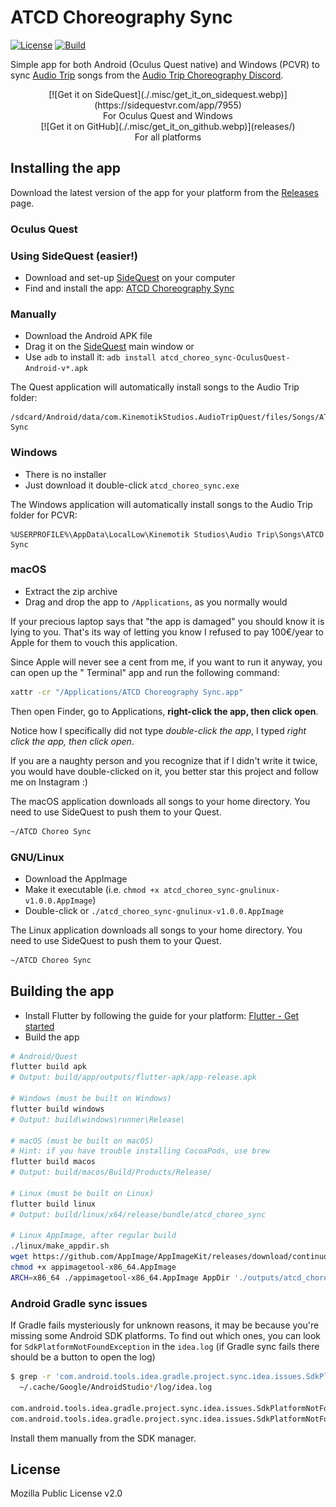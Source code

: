# ATCD Choreography Sync

[![License](https://img.shields.io/badge/license-MPL--2.0-green)](https://github.com/Depau/ATCD-Choreography-Sync/blob/main/LICENSE) [![Build](https://github.com/Depau/atcd_choreo_sync/actions/workflows/build.yml/badge.svg)](https://github.com/Depau/atcd_choreo_sync/actions/workflows/build.yml)

Simple app for both Android (Oculus Quest native) and Windows (PCVR) to
sync [Audio Trip](http://audiotripvr.com/) songs from
the [Audio Trip Choreography Discord](https://atcd.club).

<div style="text-align: center;">
  <div style="display: inline-block;">
  [![Get it on SideQuest](./.misc/get_it_on_sidequest.webp)](https://sidequestvr.com/app/7955)<br/>
  For Oculus Quest and Windows
  </div>
  <div style="display: inline-block;">
  [![Get it on GitHub](./.misc/get_it_on_github.webp)](releases/)<br/>
  For all platforms
  </div>
</div>

## Installing the app

Download the latest version of the app for your platform from
the [Releases](https://github.com/Depau/atcd_choreo_sync/releases) page.

### Oculus Quest

### Using SideQuest (easier!)

- Download and set-up [SideQuest](https://sidequestvr.com/setup-howto) on your computer
- Find and install the app: [ATCD Choreography Sync](https://sidequestvr.com/app/7955)

### Manually
- Download the Android APK file
- Drag it on the [SideQuest](https://sidequestvr.com/setup-howto) main window
  or
- Use `adb` to install it: `adb install atcd_choreo_sync-OculusQuest-Android-v*.apk`

The Quest application will automatically install songs to the Audio Trip folder:

```
/sdcard/Android/data/com.KinemotikStudios.AudioTripQuest/files/Songs/ATCD Sync
```

### Windows

- There is no installer
- Just download it double-click `atcd_choreo_sync.exe`

The Windows application will automatically install songs to the Audio Trip folder for PCVR:

```
%USERPROFILE%\AppData\LocalLow\Kinemotik Studios\Audio Trip\Songs\ATCD Sync
```

### macOS

- Extract the zip archive
- Drag and drop the app to `/Applications`, as you normally would

If your precious laptop says that "the app is damaged" you should know it is lying to you. That's
its way of letting you know I refused to pay 100€/year to Apple for them to vouch this application.

Since Apple will never see a cent from me, if you want to run it anyway, you can open up the "
Terminal" app and run the following command:

```bash
xattr -cr "/Applications/ATCD Choreography Sync.app"
```

Then open Finder, go to Applications, **right-click the app, then click open**.

Notice how I specifically did not type *double-click the app*, I typed *right click the app, then
click open*.

If you are a naughty person and you recognize that if I didn't write it twice, you would have
double-clicked on it, you better star this project and follow me on Instagram :)

The macOS application downloads all songs to your home directory. You need to use SideQuest to push
them to your Quest.

```bash
~/ATCD Choreo Sync
```

### GNU/Linux

- Download the AppImage
- Make it executable (i.e. `chmod +x atcd_choreo_sync-gnulinux-v1.0.0.AppImage`)
- Double-click or `./atcd_choreo_sync-gnulinux-v1.0.0.AppImage`

The Linux application downloads all songs to your home directory. You need to use SideQuest to push
them to your Quest.

```bash
~/ATCD Choreo Sync
```

###

## Building the app

- Install Flutter by following the guide for your
  platform: [Flutter - Get started](https://docs.flutter.dev/get-started/install)
- Build the app

```bash
# Android/Quest
flutter build apk
# Output: build/app/outputs/flutter-apk/app-release.apk

# Windows (must be built on Windows)
flutter build windows
# Output: build\windows\runner\Release\

# macOS (must be built on macOS)
# Hint: if you have trouble installing CocoaPods, use brew
flutter build macos
# Output: build/macos/Build/Products/Release/

# Linux (must be built on Linux)
flutter build linux
# Output: build/linux/x64/release/bundle/atcd_choreo_sync

# Linux AppImage, after regular build
./linux/make_appdir.sh
wget https://github.com/AppImage/AppImageKit/releases/download/continuous/appimagetool-x86_64.AppImage
chmod +x appimagetool-x86_64.AppImage
ARCH=x86_64 ./appimagetool-x86_64.AppImage AppDir './outputs/atcd_choreo_sync.AppImage'
```

### Android Gradle sync issues

If Gradle fails mysteriously for unknown reasons, it may be because you're missing some Android SDK
platforms. To find out which ones, you can look for `SdkPlatformNotFoundException` in
the `idea.log` (if Gradle sync fails there should be a button to open the log)

```bash
$ grep -r 'com.android.tools.idea.gradle.project.sync.idea.issues.SdkPlatformNotFoundException' \
  ~/.cache/Google/AndroidStudio*/log/idea.log

com.android.tools.idea.gradle.project.sync.idea.issues.SdkPlatformNotFoundException: Module: 'sqlite3_flutter_libs' platform 'android-28' not found.
com.android.tools.idea.gradle.project.sync.idea.issues.SdkPlatformNotFoundException: Module: 'device_apps' platform 'android-30' not found.
```

Install them manually from the SDK manager.

## License

Mozilla Public License v2.0
